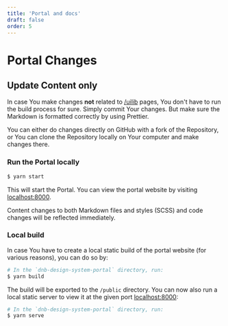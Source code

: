 ```yaml
---
title: 'Portal and docs'
draft: false
order: 5
---
```


# Portal Changes

## Update Content only

In case You make changes **not** related to [/uilib](/uilib) pages, You don't have to run the build process for sure. Simply commit Your changes. But make sure the Markdown is formatted correctly by using Prettier.

You can either do changes directly on GitHub with a fork of the Repository, or You can clone the Repository locally on Your computer and make changes there.

### Run the Portal locally

```bash
$ yarn start
```

This will start the Portal. You can view the portal website by visiting [localhost:8000](http://localhost:8000/).

Content changes to both Markdown files and styles (SCSS) and code changes will be reflected immediately.

### Local build

In case You have to create a local static build of the portal website (for various reasons), you can do so by:

```bash
# In the `dnb-design-system-portal` directory, run:
$ yarn build
```

The build will be exported to the `/public` directory. You can now also run a local static server to view it at the given port [localhost:8000](http://localhost:8000/):

```bash
# In the `dnb-design-system-portal` directory, run:
$ yarn serve
```
